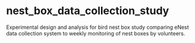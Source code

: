 # nest_box_data_collection_study
Experimental design and analysis for bird nest box study comparing eNest data collection system to weekly monitoring of nest boxes by volunteers.
